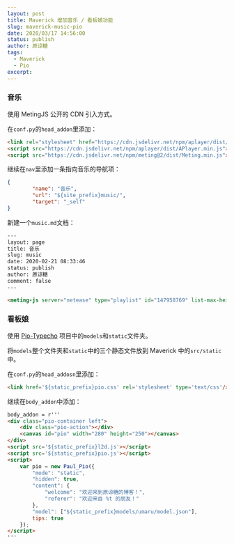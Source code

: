 ```yaml
---
layout: post
title: Maverick 增加音乐 / 看板娘功能
slug: maverick-music-pio
date: 2020/03/17 14:56:00
status: publish
author: 原谅糖
tags: 
  - Maverick
  - Pio
excerpt: 
---
```


### 音乐

使用 MetingJS 公开的 CDN 引入方式。

在`conf.py`的`head_addon`里添加：

```html
<link rel="stylesheet" href="https://cdn.jsdelivr.net/npm/aplayer/dist/APlayer.min.css">
<script src="https://cdn.jsdelivr.net/npm/aplayer/dist/APlayer.min.js"></script>
<script src="https://cdn.jsdelivr.net/npm/meting@2/dist/Meting.min.js"></script>
```

继续在`nav`里添加一条指向音乐的导航项：

```json
{
        "name": "音乐",
        "url": "${site_prefix}music/",
        "target": "_self"
}
```

新建一个`music.md`文档：

```html
---
layout: page
title: 音乐
slug: music
date: 2020-02-21 08:33:46
status: publish
author: 原谅糖
comment: false
---

<meting-js server="netease" type="playlist" id="147958769" list-max-height="329px">
```

### 看板娘

使用 [Pio-Typecho](https://github.com/Dreamer-Paul/Pio) 项目中的`models`和`static`文件夹。

将`models`整个文件夹和`static`中的三个静态文件放到 Maverick 中的`src/static`中。

在`conf.py`的`head_addosn`里添加：

```html
<link href='${static_prefix}pio.css' rel='stylesheet' type='text/css'/>
```

继续在`body_addon`中添加：

```html
body_addon = r'''
<div class="pio-container left">
	<div class="pio-action"></div>
	<canvas id="pio" width="280" height="250"></canvas>
</div>
<script src='${static_prefix}l2d.js'></script>
<script src='${static_prefix}pio.js'></script>
<script>
	var pio = new Paul_Pio({
		"mode": "static",
		"hidden": true,
		"content": {
			"welcome": "欢迎来到原谅糖的博客！",
			"referer": "欢迎来自 %t 的朋友！"
		},
		"model": ["${static_prefix}models/umaru/model.json"],
		tips: true
	});
</script>
'''
```